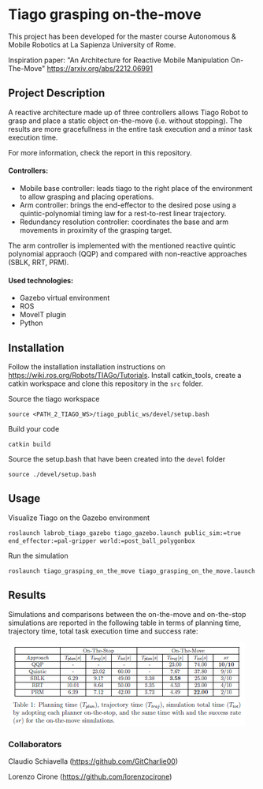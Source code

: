 # Tiago grasping on-the-move
This project has been developed for the master course Autonomous & Mobile Robotics at La Sapienza University of Rome.

Inspiration paper: "An Architecture for Reactive Mobile Manipulation On-The-Move" https://arxiv.org/abs/2212.06991

## Project Description
A reactive architecture made up of three controllers allows Tiago Robot to grasp and place a static object on-the-move (i.e. without stopping). The results are more gracefullness in the entire task execution and a minor task execution time.

For more information, check the report in this repository.

#### Controllers:
- Mobile base controller: leads tiago to the right place of the environment to allow grasping and placing operations.
- Arm controller: brings the end-effector to the desired pose using a quintic-polynomial timing law for a rest-to-rest linear trajectory.
- Redundancy resolution controller: coordinates the base and arm movements in proximity of the grasping target.

The arm controller is implemented with the mentioned reactive quintic polynomial appraoch (QQP) and compared with non-reactive approaches (SBLK, RRT, PRM).

#### Used technologies:
- Gazebo virtual environment
- ROS
- MoveIT plugin
- Python


## Installation
Follow the installation installation instructions on https://wiki.ros.org/Robots/TIAGo/Tutorials. Install catkin_tools, create a catkin workspace and clone this repository in the ```src``` folder.

Source the tiago workspace

```
source <PATH_2_TIAGO_WS>/tiago_public_ws/devel/setup.bash
```

Build your code
```
catkin build
```

Source the setup.bash that have been created into the ```devel``` folder
```
source ./devel/setup.bash
```

## Usage
Visualize Tiago on the Gazebo environment
```
roslaunch labrob_tiago_gazebo tiago_gazebo.launch public_sim:=true end_effector:=pal-gripper world:=post_ball_polygonbox
```

Run the simulation
```
roslaunch tiago_grasping_on_the_move tiago_grasping_on_the_move.launch
```


## Results
Simulations and comparisons between the on-the-move and on-the-stop simulations are reported in the following table in terms of planning time, trajectory time, total task execution time and success rate:

![Results](results.png)

### Collaborators
Claudio Schiavella (https://github.com/GitCharlie00)

Lorenzo Cirone (https://github.com/lorenzocirone)
